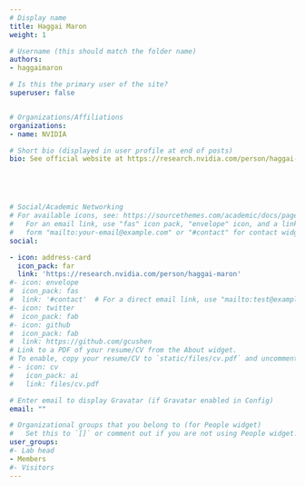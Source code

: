 ```yaml
---
# Display name
title: Haggai Maron
weight: 1

# Username (this should match the folder name)
authors:
- haggaimaron

# Is this the primary user of the site?
superuser: false


# Organizations/Affiliations
organizations:
- name: NVIDIA

# Short bio (displayed in user profile at end of posts)
bio: See official website at https://research.nvidia.com/person/haggai-maron





# Social/Academic Networking
# For available icons, see: https://sourcethemes.com/academic/docs/page-builder/#icons
#   For an email link, use "fas" icon pack, "envelope" icon, and a link in the
#   form "mailto:your-email@example.com" or "#contact" for contact widget.
social:

- icon: address-card
  icon_pack: far
  link: 'https://research.nvidia.com/person/haggai-maron'  
#- icon: envelope
#  icon_pack: fas
#  link: '#contact'  # For a direct email link, use "mailto:test@example.org".
#- icon: twitter
#  icon_pack: fab
#- icon: github
#  icon_pack: fab
#  link: https://github.com/gcushen
# Link to a PDF of your resume/CV from the About widget.
# To enable, copy your resume/CV to `static/files/cv.pdf` and uncomment the lines below.
# - icon: cv
#   icon_pack: ai
#   link: files/cv.pdf

# Enter email to display Gravatar (if Gravatar enabled in Config)
email: ""

# Organizational groups that you belong to (for People widget)
#   Set this to `[]` or comment out if you are not using People widget.
user_groups:
#- Lab head
- Members
#- Visitors
---
```


